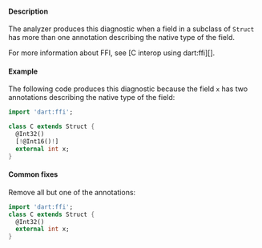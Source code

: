 #### Description

The analyzer produces this diagnostic when a field in a subclass of
`Struct` has more than one annotation describing the native type of the
field.

For more information about FFI, see [C interop using dart:ffi][].

#### Example

The following code produces this diagnostic because the field `x` has two
annotations describing the native type of the field:

```dart
import 'dart:ffi';

class C extends Struct {
  @Int32()
  [!@Int16()!]
  external int x;
}
```

#### Common fixes

Remove all but one of the annotations:

```dart
import 'dart:ffi';
class C extends Struct {
  @Int32()
  external int x;
}
```